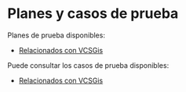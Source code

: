 # Planes y casos de prueba

Planes de prueba disponibles:
* [Relacionados con VCSGis](casos/VC00/plans/readme.md)


Puede consultar los casos de prueba disponibles:
* [Relacionados con VCSGis](casos/VC00/readme.md)

